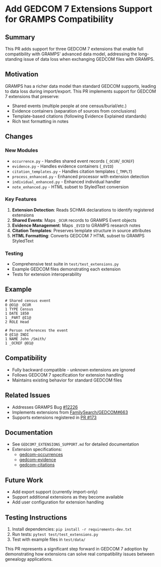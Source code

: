 # Add GEDCOM 7 Extensions Support for GRAMPS Compatibility

## Summary

This PR adds support for three GEDCOM 7 extensions that enable full compatibility with GRAMPS' advanced data model, addressing the long-standing issue of data loss when exchanging GEDCOM files with GRAMPS.

## Motivation

GRAMPS has a richer data model than standard GEDCOM supports, leading to data loss during import/export. This PR implements support for GEDCOM 7 extensions that preserve:
- Shared events (multiple people at one census/burial/etc.)
- Evidence containers (separation of sources from conclusions)
- Template-based citations (following Evidence Explained standards)
- Rich text formatting in notes

## Changes

### New Modules
- `occurrence.py` - Handles shared event records (`_OCUR`/`_OCREF`)
- `evidence.py` - Handles evidence containers (`_EVID`) 
- `citation_templates.py` - Handles citation templates (`_TMPLT`)
- `process_enhanced.py` - Enhanced processor with extension detection
- `individual_enhanced.py` - Enhanced individual handler
- `note_enhanced.py` - HTML subset to StyledText conversion

### Key Features
1. **Extension Detection**: Reads SCHMA declarations to identify registered extensions
2. **Shared Events**: Maps `_OCUR` records to GRAMPS Event objects
3. **Evidence Management**: Maps `_EVID` to GRAMPS research notes
4. **Citation Templates**: Preserves template structure in source attributes
5. **HTML Formatting**: Converts GEDCOM 7 HTML subset to GRAMPS StyledText

### Testing
- Comprehensive test suite in `test/test_extensions.py`
- Example GEDCOM files demonstrating each extension
- Tests for extension interoperability

## Example

```gedcom
# Shared census event
0 @O1@ _OCUR
1 TYPE Census
1 DATE 1850
1 _PART @I1@
2 ROLE Head

# Person references the event
0 @I1@ INDI
1 NAME John /Smith/
1 _OCREF @O1@
```

## Compatibility

- Fully backward compatible - unknown extensions are ignored
- Follows GEDCOM 7 specification for extension handling
- Maintains existing behavior for standard GEDCOM files

## Related Issues

- Addresses GRAMPS Bug [#12226](https://gramps-project.org/bugs/view.php?id=12226)
- Implements extensions from [FamilySearch/GEDCOM#663](https://github.com/FamilySearch/GEDCOM/issues/663)
- Supports extensions registered in [PR #173](https://github.com/FamilySearch/GEDCOM-registries/pull/173)

## Documentation

- See `GEDCOM7_EXTENSIONS_SUPPORT.md` for detailed documentation
- Extension specifications:
  - [gedcom-occurrences](https://github.com/glamberson/gedcom-occurrences)
  - [gedcom-evidence](https://github.com/glamberson/gedcom-evidence)
  - [gedcom-citations](https://github.com/dthaler/gedcom-citations)

## Future Work

- Add export support (currently import-only)
- Support additional extensions as they become available
- Add user configuration for extension handling

## Testing Instructions

1. Install dependencies: `pip install -r requirements-dev.txt`
2. Run tests: `pytest test/test_extensions.py`
3. Test with example files in `test/data/`

This PR represents a significant step forward in GEDCOM 7 adoption by demonstrating how extensions can solve real compatibility issues between genealogy applications.